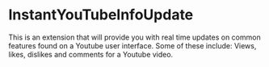 # InstantYouTubeInfoUpdate
This is an extension that will provide you with real time updates on common features found on a Youtube user interface. Some of these include: Views, likes, dislikes and comments for a Youtube video. 
